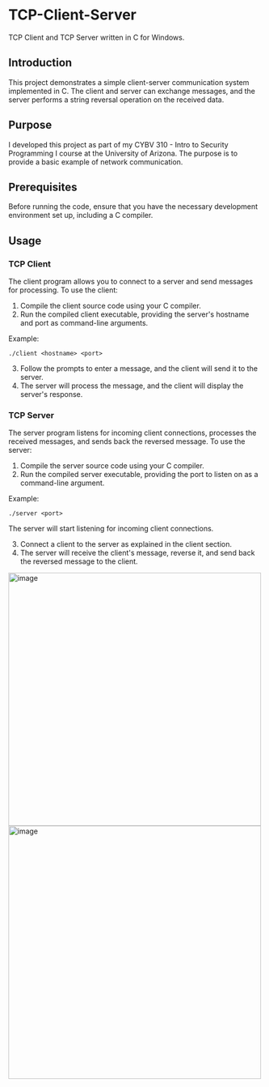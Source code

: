 # TCP-Client-Server

TCP Client and TCP Server written in C for Windows.

## Introduction

This project demonstrates a simple client-server communication system implemented in C. The client and server can exchange messages, and the server performs a string reversal operation on the received data.

## Purpose

I developed this project as part of my CYBV 310 - Intro to Security Programming I course at the University of Arizona. The purpose is to provide a basic example of network communication.

## Prerequisites

Before running the code, ensure that you have the necessary development environment set up, including a C compiler.

## Usage

### TCP Client

The client program allows you to connect to a server and send messages for processing. To use the client:

1. Compile the client source code using your C compiler.
2. Run the compiled client executable, providing the server's hostname and port as command-line arguments.

Example:
```shell
./client <hostname> <port>
```
3. Follow the prompts to enter a message, and the client will send it to the server.
4. The server will process the message, and the client will display the server's response.

### TCP Server

The server program listens for incoming client connections, processes the received messages, and sends back the reversed message. To use the server:

1. Compile the server source code using your C compiler.
2. Run the compiled server executable, providing the port to listen on as a command-line argument.

Example:
```shell
./server <port>
```
The server will start listening for incoming client connections.

3. Connect a client to the server as explained in the client section.
4. The server will receive the client's message, reverse it, and send back the reversed message to the client.

<img width="500" alt="image" src="https://github.com/Surf-Wax/TCP-Client-Server/assets/145292208/dff010e5-cb32-45ac-8694-13c8626ef0ee">

<img width="500" alt="image" src="https://github.com/Surf-Wax/TCP-Client-Server/assets/145292208/66541744-bfa7-450c-8af2-b3a773371375">
